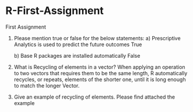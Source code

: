 # R-First-Assignment
First Assignment
1. Please mention true or false for the below statements:
   a) Prescriptive Analytics is used to predict the future outcomes
      True

   b) Base R packages are installed automatically
      False   
   
2. What is Recycling of elements in a vector?
When applying an operation to two vectors that requires them to be the same length, R automatically recycles, or repeats, elements of the shorter one, until it is long enough to match the longer Vector. 


3. Give an example of recycling of elements.
Please find attached the example
